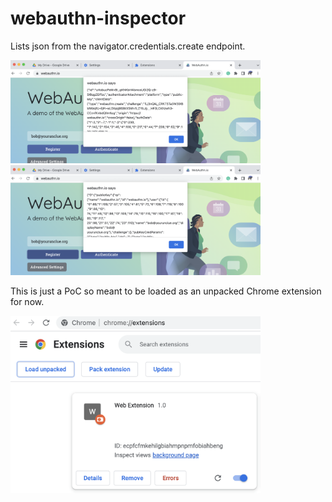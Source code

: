 # webauthn-inspector

Lists json from the navigator.credentials.create endpoint. 

<img src="image/1.png" width=400 alt="hi" class="inline"/>
<img src="image/2.png" width=400 alt="hi" class="inline"/>

This is just a PoC so meant to be loaded as an unpacked Chrome extension for now.

<img src="image/extensionloader.png" width=400 alt="hi" class="inline"/>

